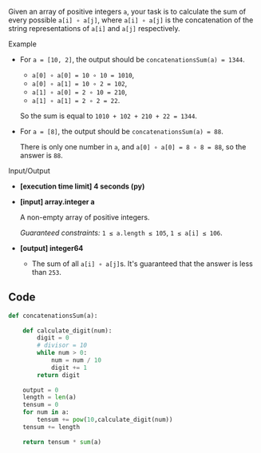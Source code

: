 Given an array of positive integers `a`, your task is to calculate the sum of every possible `a[i] ∘ a[j]`, where `a[i] ∘ a[j]` is the concatenation of the string representations of `a[i]` and `a[j]` respectively.

Example

- For `a = [10, 2]`, the output should be `concatenationsSum(a) = 1344`.

  - `a[0] ∘ a[0] = 10 ∘ 10 = 1010`,
  - `a[0] ∘ a[1] = 10 ∘ 2 = 102`,
  - `a[1] ∘ a[0] = 2 ∘ 10 = 210`,
  - `a[1] ∘ a[1] = 2 ∘ 2 = 22`.

  So the sum is equal to `1010 + 102 + 210 + 22 = 1344`.

- For `a = [8]`, the output should be `concatenationsSum(a) = 88`.

  There is only one number in `a`, and `a[0] ∘ a[0] = 8 ∘ 8 = 88`, so the answer is `88`.

Input/Output

- **[execution time limit] 4 seconds (py)**

- **[input] array.integer a**

  A non-empty array of positive integers.

  *Guaranteed constraints:*
  `1 ≤ a.length ≤ 105`,
  `1 ≤ a[i] ≤ 106`.

- **[output] integer64**

  - The sum of all `a[i] ∘ a[j]`s. It's guaranteed that the answer is less than `253`.



## Code

```python
def concatenationsSum(a):
    
    def calculate_digit(num):
        digit = 0
        # divisor = 10
        while num > 0:
            num = num / 10
            digit += 1
        return digit
    
    output = 0
    length = len(a)
    tensum = 0
    for num in a:
        tensum += pow(10,calculate_digit(num))
    tensum += length
        
    return tensum * sum(a)
```

